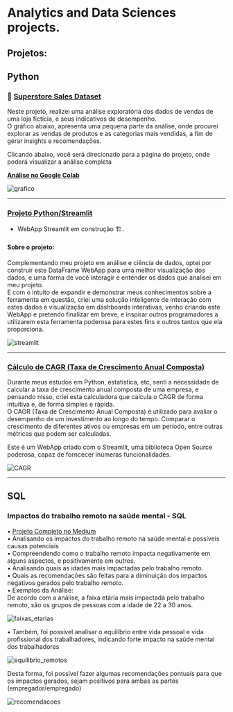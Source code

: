 # Analytics and Data Sciences projects.
## Projetos:
## Python 
### 🔗 <a href = 'https://github.com/diegodamascenos/superstore_sales'>Superstore Sales Dataset</a> <br>
Neste projeto, realizei uma análise exploratória dos dados de vendas de uma loja fictícia, e seus indicativos de desempenho. <br>
O gráfico abaixo, apresenta uma pequena parte da análise, onde procurei explorar as vendas de produtos e as categorias mais vendidas, a fim de gerar insights e recomendações. 

Clicando abaixo, você será direcionado para a página do projeto, onde poderá visualizar a análise completa <br>

<a href= 'https://colab.research.google.com/drive/1A0JXWoJwOr8MYF-OsOkj0W0WjRooLLIC?usp=sharing'>**Análise no Google Colab**</a>



![grafico](https://github.com/user-attachments/assets/fe355bc3-4318-4a99-8d06-1243c081eda0)

<hr>

### <a href= "https://github.com/diegodamascenos/streamlit" target = '_blank'> Projeto Python/Streamlit</a> 

- WebApp Streamlit em construção 🏗️.

#### Sobre o projeto: 
Complementando meu projeto em análise e ciência de dados, optei por construir este DataFrame WebApp para uma melhor visualização dos dados, e uma forma de você interagir e entender os dados que analisei em meu projeto. <br> 
E com o intuito de expandir e demonstrar meus conhecimentos sobre a ferramenta em questão, criei uma solução inteligente de interação com estes dados e visualização em dashboards interativas, venho criando este WebApp e pretendo finalizar em breve, e inspirar outros programadores a utilizarem esta ferramenta poderosa para estes fins e outros tantos que ela proporciona.


![streamlit](https://github.com/user-attachments/assets/6849a1ee-c6c3-4d11-a988-9063815f28c6)
<hr>

### <a href = "https://calculadoracagr-funcional.streamlit.app/"> Cálculo de CAGR (Taxa de Crescimento Anual Composta) </a>
Durante meus estudos em Python, estatística, etc, senti a necessidade de calcular a taxa de crescimento anual composta de uma empresa, e pensando nisso, criei esta calculadora que calcula o CAGR de forma intuitiva e, de forma simples e rápida. <br>
O CAGR (Taxa de Crescimento Anual Composta) é utilizado para avaliar o desempenho de um investimento ao longo do tempo. Comparar o crescimento de diferentes ativos ou empresas em um período, entre outras métricas que podem ser calculadas. <br>


Este é um WebApp criado com o Streamlit, uma biblioteca Open Source poderosa, capaz de forncecer inúmeras funcionalidades.   



![CAGR](https://github.com/user-attachments/assets/c7497243-e6d4-407b-b306-2b11f0ca0d1c)


<hr>

## SQL
### Impactos do trabalho remoto na saúde mental - SQL

• <a href = 'https://medium.com/@diego.damascenoti/impactos-do-trabalho-remoto-na-saúde-mental-sql-048cd1653f2f'>Projeto Completo no Medium</a> <br>
• Analisando os impactos do trabalho remoto na saúde mental e possíveis causas potenciais <br>
• Compreendendo como o trabalho remoto impacta negativamente em alguns aspectos, e positivamente em outros. <br>
• Analisando quais as idades mais impactadas pelo trabalho remoto. <br>
• Quais as recomendações são feitas para a diminuição dos impactos negativos gerados pelo trabalho remoto. <br>
• Exemplos da Análise: <br>
  De acordo com a análise, a faixa etária mais impactada pelo trabalho remoto, são os grupos de pessoas com a idade de 22 a 30 anos.

  
  
  ![faixas_etarias](https://github.com/user-attachments/assets/6ffc531f-336b-425a-a78f-873ea5095066)




    

• Também, foi possível analisar o equilíbrio entre vida pessoal e vida profissional dos trabalhadores, indicando forte impacto na saúde mental dos trabalhadores



![equilibrio_remotos](https://github.com/user-attachments/assets/4e35fd6d-4dbf-4509-870c-2b4f96dd8774)





Desta forma, foi possível fazer algumas recomendações pontuais para que os impactos gerados, sejam positivos para ambas as partes (empregador/empregado)





![recomendacoes](https://github.com/user-attachments/assets/9d3ec2d2-014d-4c64-bc2f-8d221835841e)


